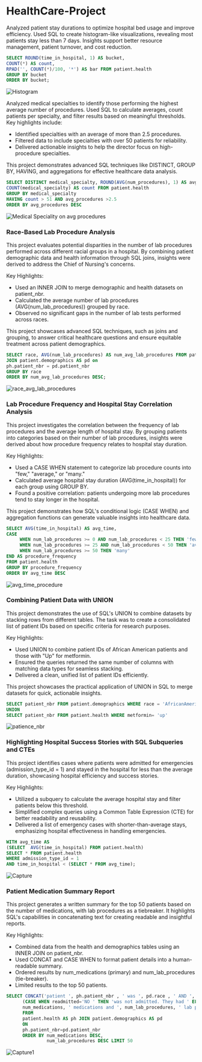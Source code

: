 # HealthCare-Project

Analyzed patient stay durations to optimize hospital bed usage and improve efficiency. Used SQL to create histogram-like visualizations, revealing most patients stay less than 7 days. Insights support better resource management, patient turnover, and cost reduction.

```sql
SELECT ROUND(time_in_hospital, 1) AS bucket, 
COUNT(*) AS count,
RPAD('', COUNT(*)/100, '*') AS bar FROM patient.health 
GROUP BY bucket
ORDER BY bucket;
```
![Histogram](https://github.com/user-attachments/assets/53d78a20-1ea5-4a1a-aff0-08116d5ab09b)

Analyzed medical specialties to identify those performing the highest average number of procedures. Used SQL to calculate averages, count patients per specialty, and filter results based on meaningful thresholds. Key highlights include:

* Identified specialties with an average of more than 2.5 procedures.
* Filtered data to include specialties with over 50 patients for reliability.
* Delivered actionable insights to help the director focus on high-procedure specialties.

This project demonstrates advanced SQL techniques like DISTINCT, GROUP BY, HAVING, and aggregations for effective healthcare data analysis.

```sql
SELECT DISTINCT medical_specialty, ROUND(AVG(num_procedures), 1) AS avg_procedures,
COUNT(medical_specialty) AS count FROM patient.health 
GROUP BY medical_specialty
HAVING count > 51 AND avg_procedures >2.5 
ORDER BY avg_procedures DESC
```
![Medical Speciality on avg procedures](https://github.com/user-attachments/assets/42a31d6f-bc23-4efc-ab22-e94972d3c5ce)

### Race-Based Lab Procedure Analysis
This project evaluates potential disparities in the number of lab procedures performed across different racial groups in a hospital. By combining patient demographic data and health information through SQL joins, insights were derived to address the Chief of Nursing's concerns.

Key Highlights:
* Used an INNER JOIN to merge demographic and health datasets on patient_nbr.
* Calculated the average number of lab procedures (AVG(num_lab_procedures)) grouped by race.
* Observed no significant gaps in the number of lab tests performed across races.
  
This project showcases advanced SQL techniques, such as joins and grouping, to answer critical healthcare questions and ensure equitable treatment across patient demographics.

```sql
SELECT race, AVG(num_lab_procedures) AS num_avg_lab_procedures FROM patient.health AS ph
JOIN patient.demographics AS pd on 
ph.patient_nbr = pd.patient_nbr 
GROUP BY race 
ORDER BY num_avg_lab_procedures DESC;
```
![race_avg_lab_procedures](https://github.com/user-attachments/assets/6de92ebe-f57c-427a-8150-1be606cb0f90)

### Lab Procedure Frequency and Hospital Stay Correlation Analysis

This project investigates the correlation between the frequency of lab procedures and the average length of hospital stay. By grouping patients into categories based on their number of lab procedures, insights were derived about how procedure frequency relates to hospital stay duration.

Key Highlights:

* Used a CASE WHEN statement to categorize lab procedure counts into "few," "average," or "many."
* Calculated average hospital stay duration (AVG(time_in_hospital)) for each group using GROUP BY.
* Found a positive correlation: patients undergoing more lab procedures tend to stay longer in the hospital.
  
This project demonstrates how SQL's conditional logic (CASE WHEN) and aggregation functions can generate valuable insights into healthcare data.

```sql
SELECT AVG(time_in_hospital) AS avg_time,
CASE 
     WHEN num_lab_procedures >= 0 AND num_lab_procedures < 25 THEN 'few'
	 WHEN num_lab_procedures >= 25 AND num_lab_procedures < 50 THEN 'average'
     WHEN num_lab_procedures >= 50 THEN 'many'
END AS procedure_frequency
FROM patient.health 
GROUP BY procedure_frequency
ORDER BY avg_time DESC
```
![avg_time_procedure](https://github.com/user-attachments/assets/ef58fe15-033c-4b27-9d8a-e9fa2f32ecc9)

### Combining Patient Data with UNION

This project demonstrates the use of SQL's UNION to combine datasets by stacking rows from different tables. The task was to create a consolidated list of patient IDs based on specific criteria for research purposes.

Key Highlights:

* Used UNION to combine patient IDs of African American patients and those with "Up" for metformin.
* Ensured the queries returned the same number of columns with matching data types for seamless stacking.
* Delivered a clean, unified list of patient IDs efficiently.

This project showcases the practical application of UNION in SQL to merge datasets for quick, actionable insights.

```sql
SELECT patient_nbr FROM patient.demographics WHERE race = 'AfricanAmerican' 
UNION
SELECT patient_nbr FROM patient.health WHERE metformin= 'up'
```
![patience_nbr](https://github.com/user-attachments/assets/b6fbbf5d-a55b-462b-a163-cd7a20dbea54)

### Highlighting Hospital Success Stories with SQL Subqueries and CTEs

This project identifies cases where patients were admitted for emergencies (admission_type_id = 1) and stayed in the hospital for less than the average duration, showcasing hospital efficiency and success stories.

Key Highlights:

* Utilized a subquery to calculate the average hospital stay and filter patients below this threshold.
* Simplified complex queries using a Common Table Expression (CTE) for better readability and reusability.
* Delivered a list of emergency cases with shorter-than-average stays, emphasizing hospital effectiveness in handling emergencies.

```sql
WITH avg_time AS 
(SELECT  AVG(time_in_hospital) FROM patient.health)
SELECT * FROM patient.health 
WHERE admission_type_id = 1 
AND time_in_hospital < (SELECT * FROM avg_time);
```
![Capture](https://github.com/user-attachments/assets/8ee28a6c-313d-4f14-a7ca-66b6626ffefd)

### Patient Medication Summary Report 

This project generates a written summary for the top 50 patients based on the number of medications, with lab procedures as a tiebreaker. It highlights SQL's capabilities in concatenating text for creating readable and insightful reports.

Key Highlights:

* Combined data from the health and demographics tables using an INNER JOIN on patient_nbr.
* Used CONCAT and CASE WHEN to format patient details into a human-readable summary.
* Ordered results by num_medications (primary) and num_lab_procedures (tie-breaker).
* Limited results to the top 50 patients.

```sql
SELECT CONCAT('patient ', ph.patient_nbr , ' was ', pd.race , ' AND ', 
      (CASE WHEN readmitted='NO ' THEN 'was not admitted. They had ' ELSE 'was readmitted. They had ' END),
      num_medications, ' medications and ', num_lab_procedures, ' lab procedures. ') AS summary 
      FROM 
      patient.health AS ph JOIN patient.demographics AS pd 
      ON
      ph.patient_nbr=pd.patient_nbr     
	  ORDER BY num_medications DESC,
               num_lab_procedures DESC LIMIT 50
```
![Capture1](https://github.com/user-attachments/assets/1276a2e7-9c58-4ab8-891b-9697d1bfec9d)







